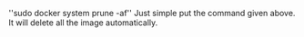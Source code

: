 ''sudo docker system prune -af''
Just simple put the command given above. It will delete all the image automatically.

